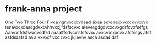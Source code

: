 # frank-anna project
One
Two
Three
Four
Fivea ngnvxccbvdsad
sixaa
sevenacxvxccxvvxcvx
tenavxcxdasdgdvxcvhhvxcjjfdsfscvxc
elevengdgdvxxcvxgdsfcvxfsdfgs
Aaavxcfdsfsvxcvsdfsd
aaaafffsdvcxfsfsfsvxc
avxcvxcxxcvx
afsfssgs
afsf
asfdsdsfsd
aa
a
vxvxcf
vxc
xvxc
jkj
nvnv
asda
asdad
dsf

